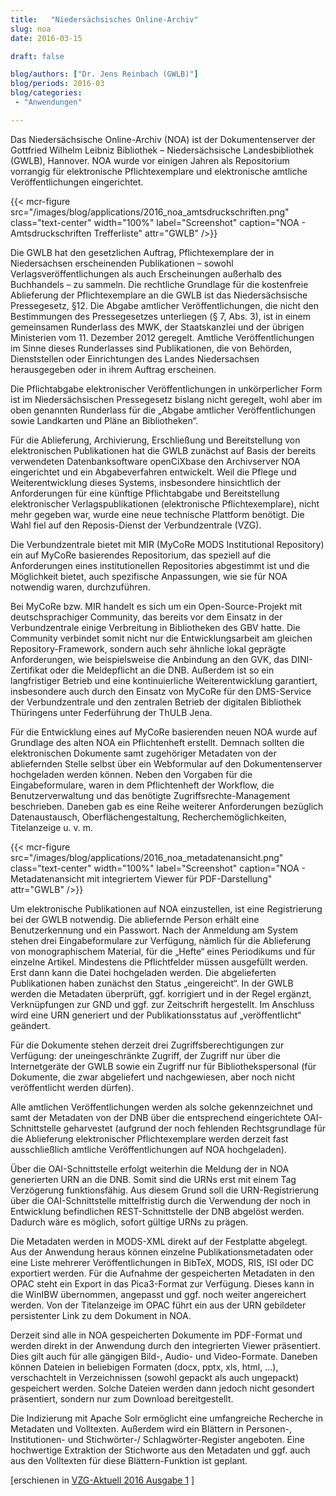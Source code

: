 ```yaml
---
title:   "Niedersächsisches Online-Archiv"
slug: noa
date: 2016-03-15

draft: false

blog/authors: ["Dr. Jens Reinbach (GWLB)"]
blog/periods: 2016-03
blog/categories:
 - "Anwendungen"

---
```


Das Niedersächsische Online-Archiv (NOA) ist der Dokumentenserver der Gottfried Wilhelm
Leibniz Bibliothek – Niedersächsische Landesbibliothek (GWLB), Hannover. NOA
wurde vor einigen Jahren als Repositorium vorrangig für elektronische Pflichtexemplare
und elektronische amtliche Veröffentlichungen eingerichtet.

{{< mcr-figure src="/images/blog/applications/2016_noa_amtsdruckschriften.png" 
         class="text-center" width="100%" 
         label="Screenshot" caption="NOA - Amtsdruckschriften Trefferliste" attr="GWLB" />}}

Die GWLB hat den gesetzlichen Auftrag, Pflichtexemplare der in Niedersachsen erscheinenden
Publikationen – sowohl Verlagsveröffentlichungen als auch Erscheinungen
außerhalb des Buchhandels – zu sammeln. Die rechtliche Grundlage für die kostenfreie
Ablieferung der Pflichtexemplare an die GWLB ist das Niedersächsische Pressegesetz, §12.
Die Abgabe amtlicher Veröffentlichungen, die nicht den Bestimmungen des Pressegesetzes
unterliegen (§ 7, Abs. 3), ist in einem gemeinsamen Runderlass des MWK, der
Staatskanzlei und der übrigen Ministerien vom 11. Dezember 2012 geregelt. Amtliche
Veröffentlichungen im Sinne dieses Runderlasses sind Publikationen, die von Behörden,
Dienststellen oder Einrichtungen des Landes Niedersachsen herausgegeben oder in
ihrem Auftrag erscheinen.

Die Pflichtabgabe elektronischer Veröffentlichungen in unkörperlicher Form ist im
Niedersächsischen Pressegesetz bislang nicht geregelt, wohl aber im oben genannten
Runderlass für die „Abgabe amtlicher Veröffentlichungen sowie Landkarten und Pläne
an Bibliotheken“.

Für die Ablieferung, Archivierung, Erschließung und Bereitstellung von elektronischen
Publikationen hat die GWLB zunächst auf Basis der bereits verwendeten Datenbanksoftware
openCiXbase den Archivserver NOA eingerichtet und ein Abgabeverfahren entwickelt.
Weil die Pflege und Weiterentwicklung dieses Systems, insbesondere hinsichtlich
der Anforderungen für eine künftige Pflichtabgabe und Bereitstellung elektronischer
Verlagspublikationen (elektronische Pflichtexemplare), nicht mehr gegeben war, wurde
eine neue technische Plattform benötigt. Die Wahl fiel auf den Reposis-Dienst der
Verbundzentrale (VZG).

Die Verbundzentrale bietet mit MIR (MyCoRe MODS Institutional Repository) ein auf
MyCoRe basierendes Repositorium, das speziell auf die Anforderungen eines institutionellen
Repositories abgestimmt ist und die Möglichkeit bietet, auch spezifische Anpassungen,
wie sie für NOA notwendig waren, durchzuführen.

Bei MyCoRe bzw. MIR handelt es sich um ein Open-Source-Projekt mit deutschsprachiger
Community, das bereits vor dem Einsatz in der Verbundzentrale einige Verbreitung
in Bibliotheken des GBV hatte. Die Community verbindet somit nicht nur die Entwicklungsarbeit
am gleichen Repository-Framework, sondern auch sehr ähnliche lokal
geprägte Anforderungen, wie beispielsweise die Anbindung an den GVK, das DINI-Zertifikat
oder die Meldepflicht an die DNB. Außerdem ist so ein langfristiger Betrieb und eine
kontinuierliche Weiterentwicklung garantiert, insbesondere auch durch den Einsatz von
MyCoRe für den DMS-Service der Verbundzentrale und den zentralen Betrieb der digitalen
Bibliothek Thüringens unter Federführung der ThULB Jena.

Für die Entwicklung eines auf MyCoRe basierenden neuen NOA wurde auf Grundlage des
alten NOA ein Pflichtenheft erstellt. Demnach sollten die elektronischen Dokumente
samt zugehöriger Metadaten von der abliefernden Stelle selbst über ein Webformular
auf den Dokumentenserver hochgeladen werden können. Neben den Vorgaben für die
Eingabeformulare, waren in dem Pflichtenheft der Workflow, die Benutzerverwaltung
und das benötigte Zugriffsrechte-Management beschrieben. Daneben gab es eine Reihe
weiterer Anforderungen bezüglich Datenaustausch, Oberflächengestaltung, Recherchemöglichkeiten,
Titelanzeige u. v. m.

{{< mcr-figure src="/images/blog/applications/2016_noa_metadatenansicht.png" 
         class="text-center" width="100%" 
         label="Screenshot" caption="NOA - Metadatenansicht mit integriertem Viewer für PDF-Darstellung" attr="GWLB" />}}

Um elektronische Publikationen auf NOA einzustellen, ist eine Registrierung bei der
GWLB notwendig. Die abliefernde Person erhält eine Benutzerkennung und ein Passwort.
Nach der Anmeldung am System stehen drei Eingabeformulare zur Verfügung,
nämlich für die Ablieferung von monographischem Material, für die „Hefte“ eines Periodikums
und für einzelne Artikel. Mindestens die Pflichtfelder müssen ausgefüllt werden.
Erst dann kann die Datei hochgeladen werden. Die abgelieferten Publikationen haben
zunächst den Status „eingereicht“. In der GWLB werden die Metadaten überprüft, ggf.
korrigiert und in der Regel ergänzt, Verknüpfungen zur GND und ggf. zur Zeitschrift hergestellt.
Im Anschluss wird eine URN generiert und der Publikationsstatus auf „veröffentlicht“
geändert.

Für die Dokumente stehen derzeit drei Zugriffsberechtigungen zur Verfügung: der uneingeschränkte
Zugriff, der Zugriff nur über die Internetgeräte der GWLB sowie ein Zugriff
nur für Bibliothekspersonal (für Dokumente, die zwar abgeliefert und nachgewiesen,
aber noch nicht veröffentlicht werden dürfen).

Alle amtlichen Veröffentlichungen werden als solche gekennzeichnet und samt der
Metadaten von der DNB über die entsprechend eingerichtete OAI-Schnittstelle geharvestet
(aufgrund der noch fehlenden Rechtsgrundlage für die Ablieferung elektronischer
Pflichtexemplare werden derzeit fast ausschließlich amtliche Veröffentlichungen auf
NOA hochgeladen).

Über die OAI-Schnittstelle erfolgt weiterhin die Meldung der in NOA generierten URN an
die DNB. Somit sind die URNs erst mit einem Tag Verzögerung funktionsfähig. Aus diesem
Grund soll die URN-Registrierung über die OAI-Schnittstelle mittelfristig durch die
Verwendung der noch in Entwicklung befindlichen REST-Schnittstelle der DNB abgelöst
werden. Dadurch wäre es möglich, sofort gültige URNs zu prägen.

Die Metadaten werden in MODS-XML direkt auf der Festplatte abgelegt. Aus der Anwendung
heraus können einzelne Publikationsmetadaten oder eine Liste mehrerer Veröffentlichungen
in BibTeX, MODS, RIS, ISI oder DC exportiert werden. Für die Aufnahme
der gespeicherten Metadaten in den OPAC steht ein Export in das Pica3-Format zur
Verfügung. Dieses kann in die WinIBW übernommen, angepasst und ggf. noch weiter
angereichert werden. Von der Titelanzeige im OPAC führt ein aus der URN gebildeter
persistenter Link zu dem Dokument in NOA.

Derzeit sind alle in NOA gespeicherten Dokumente im PDF-Format und werden direkt
in der Anwendung durch den integrierten Viewer präsentiert. Dies gilt auch für alle
gängigen Bild-, Audio- und Video-Formate. Daneben können Dateien in beliebigen Formaten
(docx, pptx, xls, html, …), verschachtelt in Verzeichnissen (sowohl gepackt als
auch ungepackt) gespeichert werden. Solche Dateien werden dann jedoch nicht gesondert
präsentiert, sondern nur zum Download bereitgestellt.

Die Indizierung mit Apache Solr ermöglicht eine umfangreiche Recherche in Metadaten
und Volltexten. Außerdem wird ein Blättern in Personen-, Institutionen- und Stichwörter-/
Schlagwörter-Register angeboten. Eine hochwertige Extraktion der Stichworte aus
den Metadaten und ggf. auch aus den Volltexten für diese Blättern-Funktion ist geplant.

[erschienen in [VZG-Aktuell 2016 Ausgabe 1](https://www.gbv.de/Verbundzentrale/Publikationen/broschueren/vzg-aktuell/VZG_Aktuell_2016_01.pdf) ]